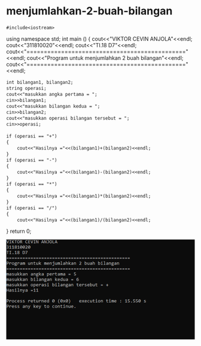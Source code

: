 # menjumlahkan-2-buah-bilangan

    #include<iostream>

using namespace std;
int main ()
{
    cout<<"VIKTOR CEVIN ANJOLA"<<endl;
    cout<<"311810020"<<endl;
    cout<<"TI.18 D7"<<endl;
    cout<<"=============================================="<<endl;
    cout<<"Program untuk menjumlahkan 2 buah bilangan"<<endl;
    cout<<"=============================================="<<endl;

    int bilangan1, bilangan2;
    string operasi;
    cout<<"masukkan angka pertama = ";
    cin>>bilangan1;
    cout<<"masukkan bilangan kedua = ";
    cin>>bilangan2;
    cout<<"masukkan operasi bilangan tersebut = ";
    cin>>operasi;

    if (operasi == "+")
    {
        cout<<"Hasilnya ="<<(bilangan1)+(bilangan2)<<endl;
    }
    if (operasi == "-")
    {
        cout<<"Hasilnya ="<<(bilangan1)-(bilangan2)<<endl;
    }
    if (operasi == "*")
    {
        cout<<"Hasilnya ="<<(bilangan1)*(bilangan2)<<endl;
    }
    if (operasi == "/")
    {
        cout<<"Hasilnya ="<<(bilangan1)/(bilangan2)<<endl;
   }
    return 0;
    
 ![img](https://raw.githubusercontent.com/VIKTORKEVIN/menjumlahkan-2-buah-bilangan/master/menjumlahkan%202%20buah%20bilangan.png)
